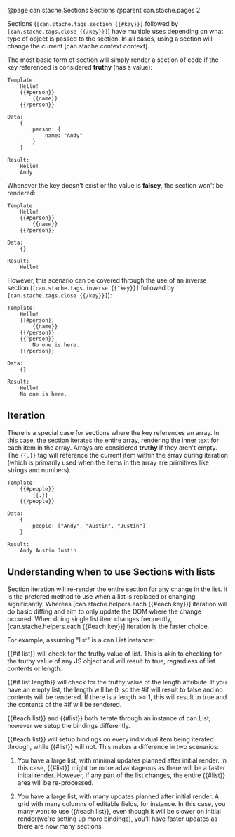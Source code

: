 @page can.stache.Sections Sections
@parent can.stache.pages 2

Sections (`[can.stache.tags.section {{#key}}]` followed by `[can.stache.tags.close {{/key}}]`) have multiple uses 
depending on what type of object is passed to the section. In all cases, using a section will change 
the current [can.stache.context context].

The most basic form of section will simply render a section of code if the key referenced is considered **truthy** (has a value):

	Template:
		Hello!
		{{#person}}
			{{name}}
		{{/person}}

	Data:
		{
			person: {
				name: "Andy"
			}
		}

	Result:
		Hello!
		Andy

Whenever the key doesn't exist or the value is **falsey**, the section won't be rendered:

	Template:
		Hello!
		{{#person}}
			{{name}}
		{{/person}}

	Data:
		{}

	Result:
		Hello!

However, this scenario can be covered through the use of an inverse section 
(`[can.stache.tags.inverse {{^key}}]` followed by `[can.stache.tags.close {{/key}}]`):

	Template:
		Hello!
		{{#person}}
			{{name}}
		{{/person}}
		{{^person}}
			No one is here.
		{{/person}}

	Data:
		{}

	Result:
		Hello!
		No one is here.

## Iteration

There is a special case for sections where the key references an array. In this case, the section iterates 
the entire array, rendering the inner text for each item in the array. Arrays are considered **truthy** if 
they aren't empty. The `{{.}}` tag will reference the current item within the array during iteration (which is 
primarily used when the items in the array are primitives like strings and numbers).

	Template:
		{{#people}}
			{{.}} 
		{{/people}}

	Data:
		{
			people: ["Andy", "Austin", "Justin"]
		}

	Result:
		Andy Austin Justin

## Understanding when to use Sections with lists

Section iteration will re-render the entire section for any change in the list. It is the prefered method to
use when a list is replaced or changing significantly. Whereas [can.stache.helpers.each {{#each key}}] iteration
will do basic diffing and aim to only update the DOM where the change occured. When doing single list item
changes frequently, [can.stache.helpers.each {{#each key}}] iteration is the faster choice.

For example, assuming "list" is a can.List instance:

{{#if list}} will check for the truthy value of list. This is akin to checking for the truthy value of any JS object and will result to true, regardless of list contents or length.

{{#if list.length}} will check for the truthy value of the length attribute. If you have an empty list, the length will be 0, so the #if will result to false and no contents will be rendered. If there is a length >= 1, this will result to true and the contents of the #if will be rendered.

{{#each list}} and {{#list}} both iterate through an instance of can.List, however we setup the bindings differently.

{{#each list}} will setup bindings on every individual item being iterated through, while {{#list}} will not. This makes a difference in two scenarios:

1) You have a large list, with minimal updates planned after initial render. In this case, {{#list}} might be more advantageous as there will be a faster initial render. However, if any part of the list changes, the entire {{#list}} area will be re-processed.

2) You have a large list, with many updates planned after initial render. A grid with many columns of editable fields, for instance. In this case, you many want to use {{#each list}}, even though it will be slower on initial render(we're setting up more bindings), you'll have faster updates as there are now many sections.

